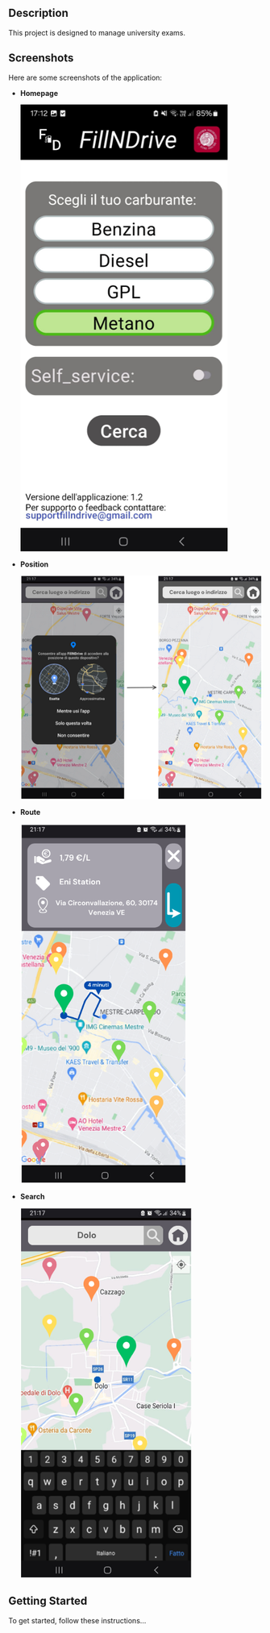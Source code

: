 ## Description

This project is designed to manage university exams. 

## Screenshots

Here are some screenshots of the application:

- **Homepage**

  ![Homepage](screenshots/homepage.PNG)

- **Position**
  
  ![Position](screenshots/position.PNG)

- **Route**
  
  ![Route](screenshots/route.PNG)

- **Search**
  
  ![Search](screenshots/search.PNG)

## Getting Started

To get started, follow these instructions...

